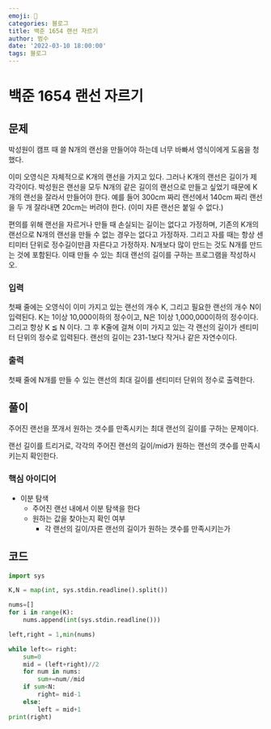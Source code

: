 ```yaml
---
emoji: 🏃
categories: 블로그
title: 백준 1654 랜선 자르기
author: 범수
date: '2022-03-10 18:00:00'
tags: 블로그
---
```

<!-- 
튜토리얼, 하우 투 가이드, 설명 ,레퍼런스 
https://documentation.divio.com/tutorials/
-->
# 백준 1654 랜선 자르기
## 문제

박성원이 캠프 때 쓸 N개의 랜선을 만들어야 하는데 너무 바빠서 영식이에게 도움을 청했다.

이미 오영식은 자체적으로 K개의 랜선을 가지고 있다. 그러나 K개의 랜선은 길이가 제각각이다. 박성원은 랜선을 모두 N개의 같은 길이의 랜선으로 만들고 싶었기 때문에 K개의 랜선을 잘라서 만들어야 한다. 예를 들어 300cm 짜리 랜선에서 140cm 짜리 랜선을 두 개 잘라내면 20cm는 버려야 한다. (이미 자른 랜선은 붙일 수 없다.)

편의를 위해 랜선을 자르거나 만들 때 손실되는 길이는 없다고 가정하며, 기존의 K개의 랜선으로 N개의 랜선을 만들 수 없는 경우는 없다고 가정하자.
 그리고 자를 때는 항상 센티미터 단위로 정수길이만큼 자른다고 가정하자. 
 N개보다 많이 만드는 것도 N개를 만드는 것에 포함된다. 
 이때 만들 수 있는 최대 랜선의 길이를 구하는 프로그램을 작성하시오.
### 입력
첫째 줄에는 오영식이 이미 가지고 있는 랜선의 개수 K, 그리고 필요한 랜선의 개수 N이 입력된다. 
K는 1이상 10,000이하의 정수이고, N은 1이상 1,000,000이하의 정수이다. 
그리고 항상 K ≦ N 이다. 그 후 K줄에 걸쳐 이미 가지고 있는 각 랜선의 길이가 센티미터 단위의 정수로 입력된다. 랜선의 길이는 231-1보다 작거나 같은 자연수이다.

### 출력
첫째 줄에 N개를 만들 수 있는 랜선의 최대 길이를 센티미터 단위의 정수로 출력한다.
## 풀이

주어진 랜선을 쪼개서 원하는 갯수를 만족시키는 최대 랜선의 길이를 구하는 문제이다.

랜선 길이를 트리거로, 각각의 주어진 랜선의 길이/mid가 원하는 랜선의 갯수를 만족시키는지 확인한다.

### 핵심 아이디어

* 이분 탐색
  * 주어진 랜선 내에서 이분 탐색을 한다
  * 원하는 값을 찾아는지 확인 여부
    * 각 랜선의 길이/자른 랜선의 길이가 원하는 갯수를 만족시키는가

## 코드

```python
import sys

K,N = map(int, sys.stdin.readline().split())

nums=[]
for i in range(K):
    nums.append(int(sys.stdin.readline()))

left,right = 1,min(nums)

while left<= right:
    sum=0
    mid = (left+right)//2
    for num in nums:
        sum+=num//mid
    if sum<N:
        right= mid-1
    else:
        left = mid+1
print(right)
```